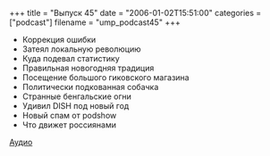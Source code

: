 +++
title = "Выпуск 45"
date = "2006-01-02T15:51:00"
categories = ["podcast"]
filename = "ump_podcast45"
+++


- Коррекция ошибки
- Затеял локальную революцию
- Куда подевал статистику
- Правильная новогодняя традиция
- Посещение большого гиковского магазина
- Политически подкованная собачка
- Странные бенгальские огни
- Удивил DISH под новый год
- Новый спам от podshow
- Что движет россиянами

[Аудио](https://podcast.umputun.com/media/ump_podcast45.mp3)
<audio src="https://podcast.umputun.com/media/ump_podcast45.mp3" preload="none">